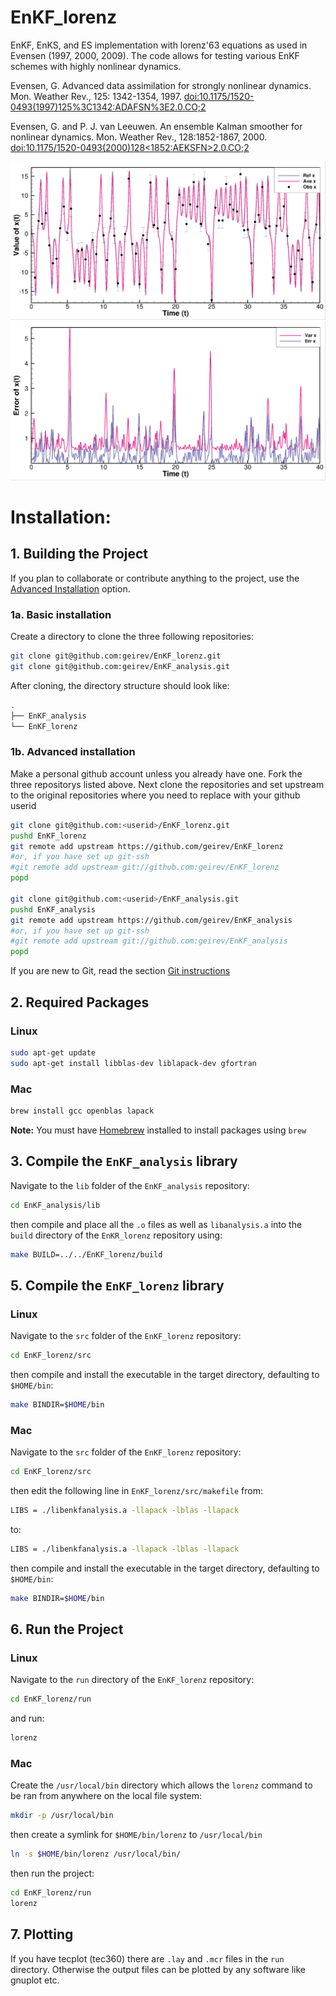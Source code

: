 # EnKF_lorenz

EnKF, EnKS, and ES implementation with lorenz'63 equations as used in Evensen (1997, 2000, 2009).
The code allows for testing various EnKF schemes with highly nonlinear dynamics.

Evensen, G. Advanced data assimilation for strongly nonlinear dynamics.
Mon. Weather Rev., 125: 1342-1354, 1997. 
<a href="https://doi.org/10.1175/1520-0493(1997)125%3C1342:ADAFSN%3E2.0.CO;2">doi:10.1175/1520-0493(1997)125%3C1342:ADAFSN%3E2.0.CO;2</a>

Evensen, G. and P. J. van Leeuwen.  An ensemble Kalman smoother for nonlinear dynamics.
Mon. Weather Rev., 128:1852-1867, 2000. 
<a href="https://doi.org/10.1175/1520-0493(2000)128<1852:AEKSFN>2.0.CO;2">doi:10.1175/1520-0493(2000)128<1852:AEKSFN>2.0.CO;2</a>


<p align="center">
<img src="doc/EnKSsol.png" width="610"> <img src="doc/EnKSerr.png" width="610">
</p>


# Installation:

## 1. Building the Project

If you plan to collaborate or contribute anything to the project, use the <a href="#1b-advanced-installation">Advanced Installation</a> option.

### 1a. Basic installation

Create a directory to clone the three following repositories:

```bash
git clone git@github.com:geirev/EnKF_lorenz.git
git clone git@github.com:geirev/EnKF_analysis.git
```

After cloning, the directory structure should look like:

```bash
.
├── EnKF_analysis
└── EnKF_lorenz
```

### 1b. Advanced installation

Make a personal github account unless you already have one.
Fork the three repositorys listed above.
Next clone the repositories and set upstream to the original repositories where
you need to replace <userid> with your github userid

```bash
git clone git@github.com:<userid>/EnKF_lorenz.git
pushd EnKF_lorenz
git remote add upstream https://github.com/geirev/EnKF_lorenz
#or, if you have set up git-ssh
#git remote add upstream git://github.com:geirev/EnKF_lorenz
popd

git clone git@github.com:<userid>/EnKF_analysis.git
pushd EnKF_analysis
git remote add upstream https://github.com/geirev/EnKF_analysis
#or, if you have set up git-ssh
#git remote add upstream git://github.com:geirev/EnKF_analysis
popd
```

If you are new to Git, read the section <a href="https://github.com/geirev/EnKF_seir#git-instructions">Git instructions</a>

## 2. Required Packages

### Linux

```bash
sudo apt-get update
sudo apt-get install libblas-dev liblapack-dev gfortran
```

### Mac

```bash
brew install gcc openblas lapack
```

**Note:** You must have [Homebrew](https://brew.sh/) installed to install
packages using `brew`


## 3. Compile the `EnKF_analysis` library

Navigate to the `lib` folder of the `EnKF_analysis` repository:

```bash
cd EnKF_analysis/lib
```

then compile and place all the `.o` files as well as `libanalysis.a` into the
`build` directory of the `EnKR_lorenz` repository using:

```bash
make BUILD=../../EnKF_lorenz/build
```

## 5. Compile the `EnKF_lorenz` library

### Linux

Navigate to the `src` folder of the `EnKF_lorenz` repository:

```bash
cd EnKF_lorenz/src
```

then compile and install the executable in the target directory, defaulting to
`$HOME/bin`:

```bash
make BINDIR=$HOME/bin
```

### Mac

Navigate to the `src` folder of the `EnKF_lorenz` repository:

```bash
cd EnKF_lorenz/src
```

then edit the following line in `EnKF_lorenz/src/makefile` from:

```bash
LIBS = ./libenkfanalysis.a -llapack -lblas -llapack 
```

to:

```bash
LIBS = ./libenkfanalysis.a -llapack -lblas -llapack 
```

then compile and install the executable in the target directory, defaulting to
`$HOME/bin`:

```bash
make BINDIR=$HOME/bin
```

## 6. Run the Project

### Linux

Navigate to the `run` directory of the `EnKF_lorenz` repository:

```bash
cd EnKF_lorenz/run
```

and run:

```bash
lorenz
```

### Mac

Create the `/usr/local/bin` directory which allows the `lorenz` command to be ran
from anywhere on the local file system:

```bash
mkdir -p /usr/local/bin
```

then create a symlink for `$HOME/bin/lorenz` to `/usr/local/bin`

```bash
ln -s $HOME/bin/lorenz /usr/local/bin/
```

then run the project:

```bash
cd EnKF_lorenz/run
lorenz
```

## 7. Plotting

If you have tecplot (tec360) there are `.lay` and `.mcr` files in the `run`
directory. Otherwise the output files can be plotted by any software like gnuplot etc.
